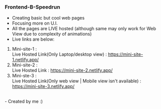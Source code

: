 ### Frontend-B-Speedrun
- Creating basic but cool web pages
- Focusing more on U.I.
- All the pages are LIVE hosted (although same may only work for Web View due to complexity of animations)
- Live links are below:

1. Mini-site-1 : <br>
   Live Hosted Link(Only Laptop/desktop view) : https://mini-site-1.netlify.app/
2. Mini-site-2 : <br>
   Live Hosted Link : https://mini-site-2.netlify.app/
3. Mini-ste-3 : <br>
   Live Hosted Link(Only web view | Mobile view isn't available) : https://mini-site-3.netlify.app/

<br>   
- Created by me :)
